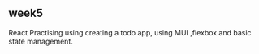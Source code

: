 ## week5

React Practising using creating a todo app, using MUI ,flexbox and basic state management.
